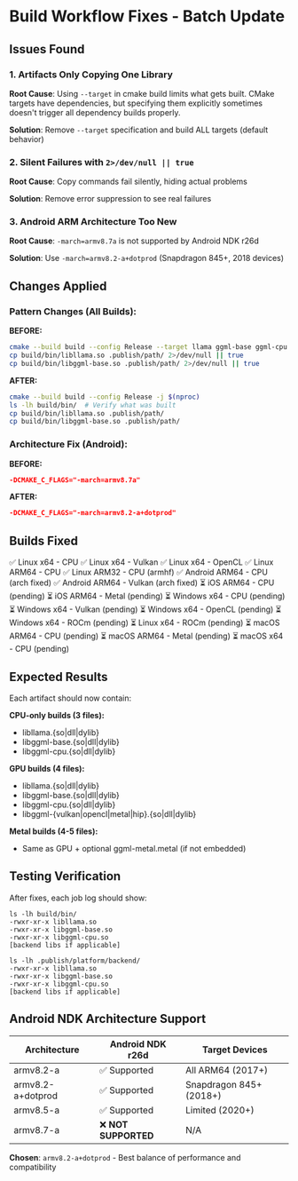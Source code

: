 # Build Workflow Fixes - Batch Update

## Issues Found

### 1. **Artifacts Only Copying One Library**

**Root Cause**: Using `--target` in cmake build limits what gets built. CMake targets have dependencies, but specifying them explicitly sometimes doesn't trigger all dependency builds properly.

**Solution**: Remove `--target` specification and build ALL targets (default behavior)

### 2. **Silent Failures with `2>/dev/null || true`**

**Root Cause**: Copy commands fail silently, hiding actual problems

**Solution**: Remove error suppression to see real failures

### 3. **Android ARM Architecture Too New**

**Root Cause**: `-march=armv8.7a` is not supported by Android NDK r26d

**Solution**: Use `-march=armv8.2-a+dotprod` (Snapdragon 845+, 2018 devices)

## Changes Applied

### Pattern Changes (All Builds):

**BEFORE:**

```bash
cmake --build build --config Release --target llama ggml-base ggml-cpu -j $(nproc)
cp build/bin/libllama.so .publish/path/ 2>/dev/null || true
cp build/bin/libggml-base.so .publish/path/ 2>/dev/null || true
```

**AFTER:**

```bash
cmake --build build --config Release -j $(nproc)
ls -lh build/bin/  # Verify what was built
cp build/bin/libllama.so .publish/path/
cp build/bin/libggml-base.so .publish/path/
```

### Architecture Fix (Android):

**BEFORE:**

```cmake
-DCMAKE_C_FLAGS="-march=armv8.7a"
```

**AFTER:**

```cmake
-DCMAKE_C_FLAGS="-march=armv8.2-a+dotprod"
```

## Builds Fixed

✅ Linux x64 - CPU
✅ Linux x64 - Vulkan
✅ Linux x64 - OpenCL
✅ Linux ARM64 - CPU
✅ Linux ARM32 - CPU (armhf)
✅ Android ARM64 - CPU (arch fixed)
✅ Android ARM64 - Vulkan (arch fixed)
⏳ iOS ARM64 - CPU (pending)
⏳ iOS ARM64 - Metal (pending)
⏳ Windows x64 - CPU (pending)
⏳ Windows x64 - Vulkan (pending)
⏳ Windows x64 - OpenCL (pending)
⏳ Windows x64 - ROCm (pending)
⏳ Linux x64 - ROCm (pending)
⏳ macOS ARM64 - CPU (pending)
⏳ macOS ARM64 - Metal (pending)
⏳ macOS x64 - CPU (pending)

## Expected Results

Each artifact should now contain:

**CPU-only builds (3 files):**

-   libllama.{so|dll|dylib}
-   libggml-base.{so|dll|dylib}
-   libggml-cpu.{so|dll|dylib}

**GPU builds (4 files):**

-   libllama.{so|dll|dylib}
-   libggml-base.{so|dll|dylib}
-   libggml-cpu.{so|dll|dylib}
-   libggml-{vulkan|opencl|metal|hip}.{so|dll|dylib}

**Metal builds (4-5 files):**

-   Same as GPU + optional ggml-metal.metal (if not embedded)

## Testing Verification

After fixes, each job log should show:

```
ls -lh build/bin/
-rwxr-xr-x libllama.so
-rwxr-xr-x libggml-base.so
-rwxr-xr-x libggml-cpu.so
[backend libs if applicable]

ls -lh .publish/platform/backend/
-rwxr-xr-x libllama.so
-rwxr-xr-x libggml-base.so
-rwxr-xr-x libggml-cpu.so
[backend libs if applicable]
```

## Android NDK Architecture Support

| Architecture      | Android NDK r26d     | Target Devices          |
| ----------------- | -------------------- | ----------------------- |
| armv8.2-a         | ✅ Supported         | All ARM64 (2017+)       |
| armv8.2-a+dotprod | ✅ Supported         | Snapdragon 845+ (2018+) |
| armv8.5-a         | ✅ Supported         | Limited (2020+)         |
| armv8.7-a         | ❌ **NOT SUPPORTED** | N/A                     |

**Chosen**: `armv8.2-a+dotprod` - Best balance of performance and compatibility

